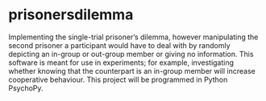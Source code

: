 # prisonersdilemma
Implementing the single-trial prisoner’s dilemma, however manipulating the second prisoner a participant would have to deal with by randomly depicting an in-group or out-group member or giving no information. This software is meant for use in experiments; for example, investigating whether knowing that the counterpart is an in-group member will increase cooperative behaviour. This project will be programmed in Python PsychoPy.
